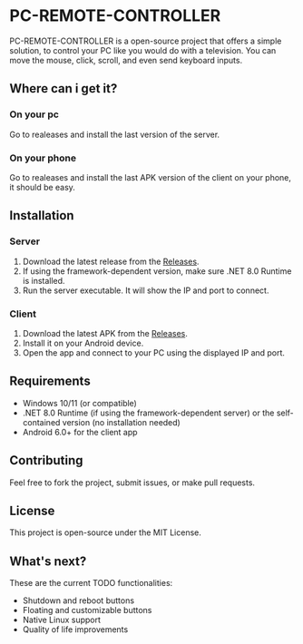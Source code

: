 # PC-REMOTE-CONTROLLER
PC-REMOTE-CONTROLLER is a open-source project that offers a simple solution, to control your PC like you would do with a television.
You can move the mouse, click, scroll, and even send keyboard inputs. 

## Where can i get it?

### On your pc
Go to realeases and install the last version of the server.

### On your phone
Go to realeases and install the last APK version of the client on your phone, it should be easy.

## Installation

### Server
1. Download the latest release from the [Releases](link-to-releases).
2. If using the framework-dependent version, make sure .NET 8.0 Runtime is installed.
3. Run the server executable. It will show the IP and port to connect.

### Client
1. Download the latest APK from the [Releases](link-to-releases).
2. Install it on your Android device.
3. Open the app and connect to your PC using the displayed IP and port.


## Requirements

- Windows 10/11 (or compatible)
- .NET 8.0 Runtime (if using the framework-dependent server) 
  or the self-contained version (no installation needed)
- Android 6.0+ for the client app

## Contributing

Feel free to fork the project, submit issues, or make pull requests. 

## License

This project is open-source under the MIT License.

## What's next?

These are the current TODO functionalities:

- Shutdown and reboot buttons
- Floating and customizable buttons
- Native Linux support
- Quality of life improvements
